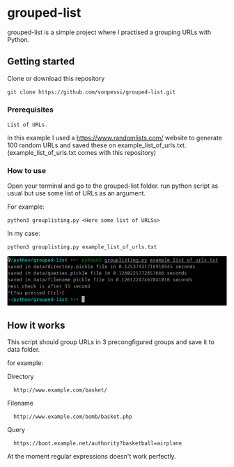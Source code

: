# grouped-list
grouped-list is a simple project where I practised a grouping URLs with Python.
## Getting started
Clone or download this repository
```
git clone https://github.com/vonpessi/grouped-list.git
```
### Prerequisites
```
List of URLs. 
```
In this example I used a https://www.randomlists.com/ website to generate 100 random URLs and saved these on example_list_of_urls.txt. (example_list_of_urls.txt comes with this repository)

### How to use
Open your terminal and go to the grouped-list folder.
run python script as usual but use some list of URLs as an argument.

For example:
```
python3 grouplisting.py <Here some list of URLSs>
```
In my case:
```
python3 grouplisting.py example_list_of_urls.txt
```
![alt text](https://github.com/vonpessi/grouped-list/blob/master/screenshot.png)
## How it works
This script should group URLs in 3 precongfigured groups and save it to data folder.

for example:

Directory
```
  http://www.example.com/basket/
  ```
Filename
```
  http://www.example.com/bomb/basket.php
  ```
Query
```
  https://boot.example.net/authority?basketball=airplane
```
At the moment regular expressions doesn't work perfectly.

